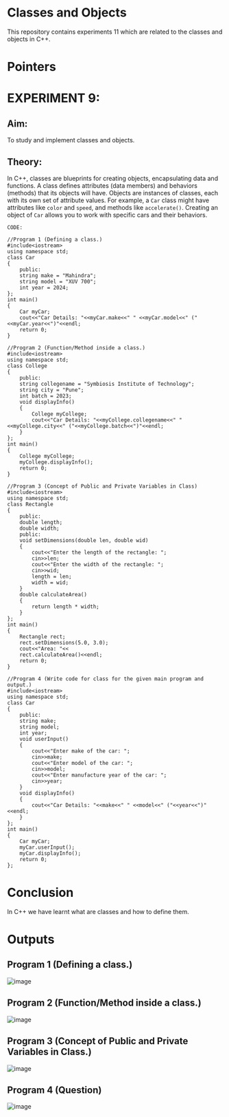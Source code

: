 # Classes and Objects
This repository contains experiments 11 which are related to the classes and objects in C++.

# Pointers
# EXPERIMENT 9:
## Aim: 
To study and implement classes and objects.
## Theory: 
In C++, classes are blueprints for creating objects, encapsulating data and functions. A class defines attributes (data members) and behaviors (methods) that its objects will have. Objects are instances of classes, each with its own set of attribute values. For example, a `Car` class might have attributes like `color` and `speed`, and methods like `accelerate()`. Creating an object of `Car` allows you to work with specific cars and their behaviors.
~~~
CODE:

//Program 1 (Defining a class.)
#include<iostream>
using namespace std;
class Car
{
    public:
    string make = "Mahindra";
    string model = "XUV 700";
    int year = 2024;
};
int main()
{
    Car myCar;
    cout<<"Car Details: "<<myCar.make<<" " <<myCar.model<<" ("<<myCar.year<<")"<<endl;
    return 0;
}

//Program 2 (Function/Method inside a class.)
#include<iostream>
using namespace std;
class College
{
    public:
    string collegename = "Symbiosis Institute of Technology";
    string city = "Pune";
    int batch = 2023;
    void displayInfo()
    {
        College myCollege;
        cout<<"Car Details: "<<myCollege.collegename<<" " <<myCollege.city<<" ("<<myCollege.batch<<")"<<endl;
    }
};
int main()
{
    College myCollege;
    myCollege.displayInfo();
    return 0;
}

//Program 3 (Concept of Public and Private Variables in Class)
#include<iostream>
using namespace std;
class Rectangle
{
    public:
    double length;
    double width;
    public:
    void setDimensions(double len, double wid)
    {
        cout<<"Enter the length of the rectangle: ";
        cin>>len;
        cout<<"Enter the width of the rectangle: ";
        cin>>wid;
        length = len;
        width = wid;
    }
    double calculateArea()
    {
        return length * width;
    }
};
int main()
{
    Rectangle rect;
    rect.setDimensions(5.0, 3.0);
    cout<<"Area: "<<
    rect.calculateArea()<<endl;
    return 0;
}

//Program 4 (Write code for class for the given main program and output.)
#include<iostream>
using namespace std;
class Car
{
    public:
    string make;
    string model;
    int year;
    void userInput()
    {
        cout<<"Enter make of the car: ";
        cin>>make;
        cout<<"Enter model of the car: ";
        cin>>model;
        cout<<"Enter manufacture year of the car: ";
        cin>>year;
    }
    void displayInfo()
    {
        cout<<"Car Details: "<<make<<" " <<model<<" ("<<year<<")"<<endl;
    }
};
int main()
{
    Car myCar;
    myCar.userInput();
    myCar.displayInfo();
    return 0;
};
~~~

# Conclusion
In C++ we have learnt what are classes and how to define them.

# Outputs

## Program 1 (Defining a class.)
![image](https://github.com/user-attachments/assets/0847aa69-470b-4cbd-9f46-9408864c4a3e)

## Program 2 (Function/Method inside a class.) 
![image](https://github.com/user-attachments/assets/80039e37-fd29-4568-a7d6-fb5088e118e6)

## Program 3 (Concept of Public and Private Variables in Class.)
![image](https://github.com/user-attachments/assets/2f9ab474-f9ed-4ff7-a918-46f396a3e2da)

## Program 4 (Question)
![image](https://github.com/user-attachments/assets/239edffd-3dd1-44f4-85d1-b1bbee6d2af3)

